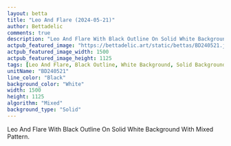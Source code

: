 ```yaml
---
layout: betta
title: "Leo And Flare (2024-05-21)"
author: Bettadelic
comments: true
description: "Leo And Flare With Black Outline On Solid White Background With Mixed Pattern."
actpub_featured_image: "https://bettadelic.art/static/bettas/BD240521.jpg"
actpub_featured_image_width: 1500
actpub_featured_image_height: 1125
tags: [Leo And Flare, Black Outline, White Background, Solid Background Pattern, Mixed Pattern, May 2024]
unitName: "BD240521"
line_color: "Black"
background_color: "White"
width: 1500
height: 1125
algorithm: "Mixed"
background_type: "Solid"
---
```


Leo And Flare With Black Outline On Solid White Background With Mixed Pattern.
